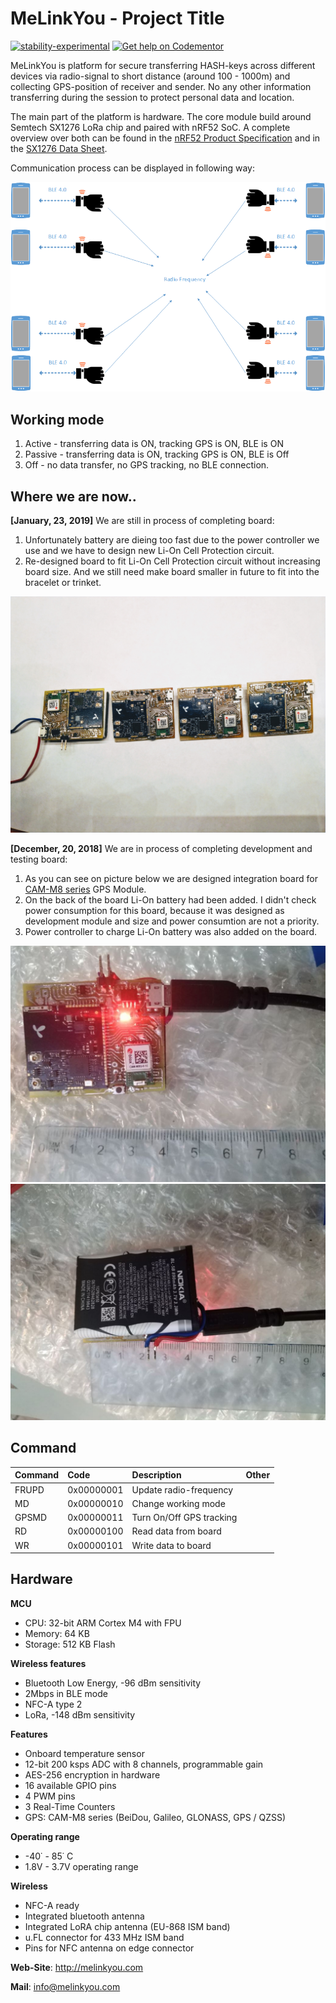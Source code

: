 # MeLinkYou  - Project Title 

[![stability-experimental](https://img.shields.io/badge/stability-experimental-orange.svg)](https://github.com/emersion/stability-badges#experimental)
[![Get help on Codementor](https://cdn.codementor.io/badges/get_help_github.svg)](https://www.codementor.io/parus)

MeLinkYou is platform for secure transferring HASH-keys across different devices 
via radio-signal to short distance (around 100 - 1000m) and collecting GPS-position of receiver
and sender. No any other information transferring during the session to protect 
personal data and location. 

The main part of the platform is hardware. The core module build around Semtech SX1276 LoRa chip and paired 
with nRF52 SoC. A complete overview over both can be found in the [nRF52 Product Specification](http://infocenter.nordicsemi.com/pdf/nRF52832_PS_v1.3.pdf) 
and in the [SX1276 Data Sheet](https://www.semtech.com/products/wireless-rf/lora-transceivers/sx1276).

Communication process can be displayed in following way:
 
![Schema](Documentation/Picture1.png)

## Working mode
1. Active - transferring data is ON, tracking GPS is ON, BLE is ON
2. Passive - transferring data is ON, tracking GPS is ON, BLE is Off
3. Off - no data transfer, no GPS tracking, no BLE connection.


## Where we are now..
**[January, 23, 2019]** 
We are still in process of completing board:
1. Unfortunately battery are dieing too fast due to the power controller we use and we have to design new Li-On Cell Protection circuit.
2. Re-designed board to fit Li-On Cell Protection circuit without increasing board size. And we still need make board smaller in future to fit into the bracelet or trinket.

![BoardStage1-front](Documentation/Stage2/Board1.JPG)

**[December, 20, 2018]** 
We are in process of completing development and testing board: 
1. As you can see on picture below we are designed integration board for 
   [CAM-M8 series](https://www.u-blox.com/en/product/cam-m8-series) GPS Module.
2. On the back of the board Li-On battery had been added. I didn't check power consumption 
   for this board, because it was designed as development module and size  and power consumtion 
   are not a priority.
3. Power controller to charge Li-On battery was also added on the board.

![BoardStage1-front](Documentation/Stage1/Board1.JPEG)
![BoardStage1-back](Documentation/Stage1/Board3.JPEG)


## Command

| Command  | Code       | Description                          | Other                |
| :--------|:-----------| :------------------------------------|:---------------------|
| FRUPD    | 0x00000001 | Update radio-frequency               |                      |
| MD       | 0x00000010 | Change working mode                  |                      |
| GPSMD    | 0x00000011 | Turn On/Off GPS tracking             |                      |
| RD       | 0x00000100 | Read data from board                 |                      |
| WR       | 0x00000101 | Write data to board                  |                      |

## Hardware

**MCU**
* CPU: 32-bit ARM Cortex M4 with FPU
* Memory: 64 KB
* Storage: 512 KB Flash

**Wireless features**
* Bluetooth Low Energy, -96 dBm sensitivity
* 2Mbps in BLE mode
* NFC-A type 2
* LoRa, -148 dBm sensitivity

**Features**
* Onboard temperature sensor
* 12-bit 200 ksps ADC with 8 channels, programmable gain
* AES-256 encryption in hardware
* 16 available GPIO pins
* 4 PWM pins
* 3 Real-Time Counters
* GPS: CAM-M8 series (BeiDou, Galileo, GLONASS, GPS / QZSS)

**Operating range**
* -40˙ - 85˙ C
* 1.8V - 3.7V operating range

**Wireless**
* NFC-A ready
* Integrated bluetooth antenna
* Integrated LoRA chip antenna (EU-868 ISM band)
* u.FL connector for 433 MHz ISM band
* Pins for NFC antenna on edge connector

**Web-Site**: http://melinkyou.com

**Mail**: [info@melinkyou.com](mailto:info@melinkyou.com)